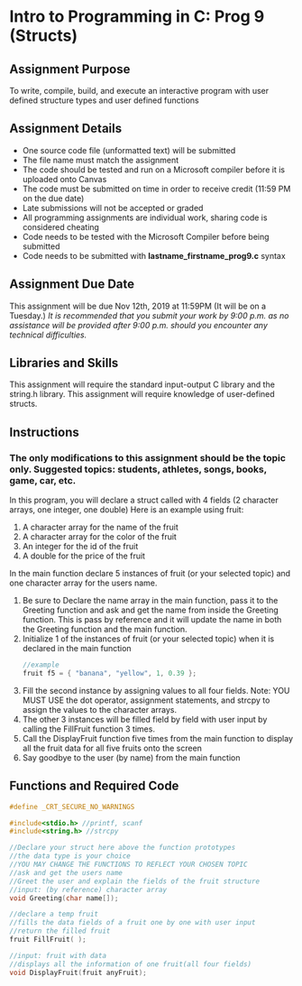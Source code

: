# Intro to Programming in C: Prog 9 (Structs)
## Assignment Purpose
 To write, compile, build, and execute an interactive program with user defined structure types and user defined functions

## Assignment Details
- One source code file (unformatted text) will be submitted
- The file name must match the assignment
- The code should be tested and run on a Microsoft compiler before it is uploaded onto Canvas
- The code must be submitted on time in order to receive credit (11:59 PM on the due date)
- Late submissions will not be accepted or graded
- All programming assignments are individual work, sharing code is considered cheating
- Code needs to be tested with the Microsoft Compiler before being submitted
- Code needs to be submitted with **lastname_firstname_prog9.c** syntax

## Assignment Due Date
This assignment will be due Nov 12th, 2019 at 11:59PM (It will be on a Tuesday.) *It is recommended that you submit your work by 9:00 p.m. as no assistance will be provided after 9:00 p.m. should you encounter any technical difficulties.*

## Libraries and Skills
This assignment will require the standard input-output C library and the string.h library.
This assignment will require knowledge of user-defined structs.

## Instructions
### The only modifications to this assignment should be the topic only. Suggested topics: students, athletes, songs, books, game, car, etc.

In this program, you will declare a struct called with 4 fields (2 character arrays, one integer, one double)
Here is an example using fruit:
1. A character array for the name of the fruit
2. A character array for the color of the fruit
3. An integer for the id of the fruit
4. A double for the price of the fruit

In the main function declare 5 instances of fruit (or your selected topic) and one character array for the
users name.
1. Be sure to Declare the name array in the main function, pass it to the Greeting function and ask and get
the name from inside the Greeting function. This is pass by reference and it will update the name in both
the Greeting function and the main function.
1. Initialize 1 of the instances of fruit (or your selected topic) when it is declared in the main function
    ```C
    //example
    fruit f5 = { "banana", "yellow", 1, 0.39 };
    ```
1. Fill the second instance by assigning values to all four fields. Note: YOU MUST USE the dot operator,
assignment statements, and strcpy to assign the values to the character arrays.
1. The other 3 instances will be filled field by field with user input by calling the FillFruit function 3
times.
1. Call the DisplayFruit function five times from the main function to display all the fruit data for all five
fruits onto the screen
1. Say goodbye to the user (by name) from the main function

## Functions and Required Code
```C
#define _CRT_SECURE_NO_WARNINGS

#include<stdio.h> //printf, scanf
#include<string.h> //strcpy

//Declare your struct here above the function prototypes
//the data type is your choice
//YOU MAY CHANGE THE FUNCTIONS TO REFLECT YOUR CHOSEN TOPIC
//ask and get the users name
//Greet the user and explain the fields of the fruit structure
//input: (by reference) character array
void Greeting(char name[]);

//declare a temp fruit
//fills the data fields of a fruit one by one with user input
//return the filled fruit
fruit FillFruit( );

//input: fruit with data
//displays all the information of one fruit(all four fields)
void DisplayFruit(fruit anyFruit);
```